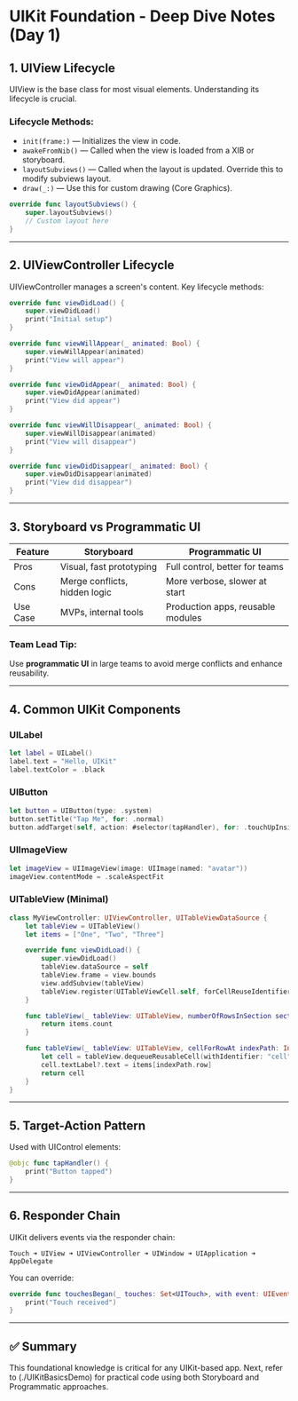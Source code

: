 # UIKit Foundation - Deep Dive Notes (Day 1)

## 1. UIView Lifecycle

UIView is the base class for most visual elements. Understanding its lifecycle is crucial.

### Lifecycle Methods:

* `init(frame:)` — Initializes the view in code.
* `awakeFromNib()` — Called when the view is loaded from a XIB or storyboard.
* `layoutSubviews()` — Called when the layout is updated. Override this to modify subviews layout.
* `draw(_:)` — Use this for custom drawing (Core Graphics).

```swift
override func layoutSubviews() {
    super.layoutSubviews()
    // Custom layout here
}
```

---

## 2. UIViewController Lifecycle

UIViewController manages a screen's content. Key lifecycle methods:

```swift
override func viewDidLoad() {
    super.viewDidLoad()
    print("Initial setup")
}

override func viewWillAppear(_ animated: Bool) {
    super.viewWillAppear(animated)
    print("View will appear")
}

override func viewDidAppear(_ animated: Bool) {
    super.viewDidAppear(animated)
    print("View did appear")
}

override func viewWillDisappear(_ animated: Bool) {
    super.viewWillDisappear(animated)
    print("View will disappear")
}

override func viewDidDisappear(_ animated: Bool) {
    super.viewDidDisappear(animated)
    print("View did disappear")
}
```

---

## 3. Storyboard vs Programmatic UI

| Feature  | Storyboard                    | Programmatic UI                   |
| -------- | ----------------------------- | --------------------------------- |
| Pros     | Visual, fast prototyping      | Full control, better for teams    |
| Cons     | Merge conflicts, hidden logic | More verbose, slower at start     |
| Use Case | MVPs, internal tools          | Production apps, reusable modules |

### Team Lead Tip:

Use **programmatic UI** in large teams to avoid merge conflicts and enhance reusability.

---

## 4. Common UIKit Components

### UILabel

```swift
let label = UILabel()
label.text = "Hello, UIKit"
label.textColor = .black
```

### UIButton

```swift
let button = UIButton(type: .system)
button.setTitle("Tap Me", for: .normal)
button.addTarget(self, action: #selector(tapHandler), for: .touchUpInside)
```

### UIImageView

```swift
let imageView = UIImageView(image: UIImage(named: "avatar"))
imageView.contentMode = .scaleAspectFit
```

### UITableView (Minimal)

```swift
class MyViewController: UIViewController, UITableViewDataSource {
    let tableView = UITableView()
    let items = ["One", "Two", "Three"]

    override func viewDidLoad() {
        super.viewDidLoad()
        tableView.dataSource = self
        tableView.frame = view.bounds
        view.addSubview(tableView)
        tableView.register(UITableViewCell.self, forCellReuseIdentifier: "cell")
    }

    func tableView(_ tableView: UITableView, numberOfRowsInSection section: Int) -> Int {
        return items.count
    }

    func tableView(_ tableView: UITableView, cellForRowAt indexPath: IndexPath) -> UITableViewCell {
        let cell = tableView.dequeueReusableCell(withIdentifier: "cell", for: indexPath)
        cell.textLabel?.text = items[indexPath.row]
        return cell
    }
}
```

---

## 5. Target-Action Pattern

Used with UIControl elements:

```swift
@objc func tapHandler() {
    print("Button tapped")
}
```

---

## 6. Responder Chain

UIKit delivers events via the responder chain:

```
Touch ➜ UIView ➜ UIViewController ➜ UIWindow ➜ UIApplication ➜ AppDelegate
```

You can override:

```swift
override func touchesBegan(_ touches: Set<UITouch>, with event: UIEvent?) {
    print("Touch received")
}
```

---

## ✅ Summary

This foundational knowledge is critical for any UIKit-based app. Next, refer to (./UIKitBasicsDemo) for practical code using both Storyboard and Programmatic approaches.

